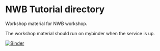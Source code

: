 # NWB Tutorial directory

Workshop material for NWB workshop.

The workshop material should run on mybinder when the service is up.

[![Binder](https://mybinder.org/badge_logo.svg)](https://mybinder.org/v2/gh/achilleasNP/NWBworkshop.git/HEAD?labpath=notebooks%2Fneuroconv.ipynb)

